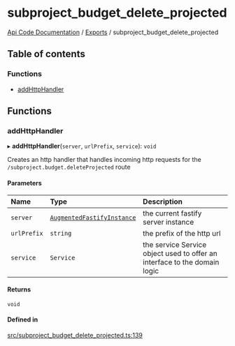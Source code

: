 # subproject\_budget\_delete\_projected
 
[Api Code Documentation](../README.md) / [Exports](../modules.md) / subproject\_budget\_delete\_projected

## Table of contents

### Functions

- [addHttpHandler](subproject_budget_delete_projected.md#addhttphandler)

## Functions

### addHttpHandler

▸ **addHttpHandler**(`server`, `urlPrefix`, `service`): `void`

Creates an http handler that handles incoming http requests for the `/subproject.budget.deleteProjected` route

#### Parameters

| Name | Type | Description |
| :------ | :------ | :------ |
| `server` | [`AugmentedFastifyInstance`](../interfaces/types.AugmentedFastifyInstance.md) | the current fastify server instance |
| `urlPrefix` | `string` | the prefix of the http url |
| `service` | `Service` | the service Service object used to offer an interface to the domain logic |

#### Returns

`void`

#### Defined in

[src/subproject_budget_delete_projected.ts:139](https://github.com/openkfw/TruBudget/blob/26ade46/api/src/subproject_budget_delete_projected.ts#L139)
